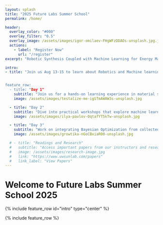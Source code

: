 ```yaml
---
layout: splash
title: "2025 Future Labs Summer School"
permalink: /home/

header:
  overlay_color: "#000"
  overlay_filter: "0.5"
  overlay_image: /assets/images/igor-omilaev-FHgWFzDDAOs-unsplash.jpg.jpg # Replace with your image
  actions:
    - label: "Register Now"
      url: "/register"
excerpt: "Robotic Synthesis Coupled with Machine Learning for Energy Materials."

intro: 
- title: "Join us Aug 13-15 to learn about Robotics and Machine learning for energy material research!


feature_row:
  - title: "Day 1"
    subtitle: "Join us for a hands-on learning experience in material science and machine learning"
    image: /assets/images/testalize-me-igSTmAWAW3s-unsplash.jpg

  - title: "Day 2"
    subtitle: "Dive into practical workshops that explore machine learning"
    image: /assets/images/ilya-pavlov-OqtafYT5kTw-unsplash.jpg

  - title: "Day 3"
    subtitle: "Work on integrating Bayesian Optimization from collected data"
    image: /assets/images/growtika-nGoCBxiaRO0-unsplash.jpg

  # - title: "Readings and Research"
  #   subtitle: "Access important papers from our instructors and researchers"
  #   image: /assets/images/research-image.jpg
  #   link: "https://www.uwsunlab.com/papers"
  #   link_label: "View Papers"
---
```

# Welcome to Future Labs Summer School 2025
{% include feature_row id="intro" type="center" %} 

{% include feature_row %}
